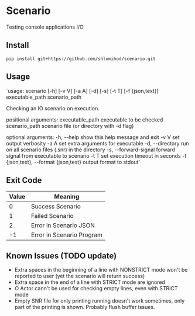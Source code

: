 # Scenario

Testing console applications I/O

## Install
`pip install git+https://github.com/shlomihod/scenario.git`

## Usage
`usage: scenario [-h] [-v V] [-a A] [-d] [-s] [-t T] [-f {json,text}]
                executable_path scenario_path

Checking an IO scenario on execution.

positional arguments:
  executable_path       executable to be checked
  scenario_path         scenario file (or directory with -d flag)

optional arguments:
  -h, --help            show this help message and exit
  -v V                  set output verbosity
  -a A                  set extra arguments for executable
  -d, --directory       run on all scenario files (.snr) in the directory
  -s, --forward-signal  forward signal from executable to scenario
  -t T                  set execution timeout in seconds
  -f {json,text}, --format {json,text}
                        output format to stdout`

## Exit Code
| Value | Meaning                   |
|-------|---------------------------|
|  0    | Success Scenario          |
|  1    | Failed Scenario           |
|  2    | Error in Scenario JSON    |
| -1    | Error in Scenario Program |

## Known Issues (TODO update)
* Extra spaces in the beginning of a line with NONSTRICT mode won't be reported to user (yet the scenario will return success)
* Extra space in the end of a line with STRICT mode are ignored
* O Actor cann't be used for checking empty lines, even with STRICT mode
* Empty SNR file for only printing running doesn't work sometimes, only part of the printing is shown. Probably flush buffer issues.
